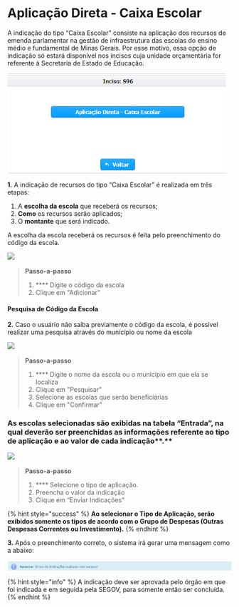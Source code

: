 # Aplicação Direta - Caixa Escolar

A indicação do tipo “Caixa Escolar” consiste na aplicação dos recursos de emenda parlamentar na gestão de infraestrutura das escolas do ensino médio e fundamental de Minas Gerais. Por esse motivo, essa opção de indicação só estará disponível nos incisos cuja unidade orçamentária for referente à Secretaria de Estado de Educação.

![](<../../../.gitbook/assets/image (22) (1).png>)

**1.** A indicação de recursos do tipo “Caixa Escolar” é realizada em três etapas:

1. A **escolha da escola** que receberá os recursos;
2. **Como** os recursos serão aplicados;
3. O **montante** que será indicado.

A escolha da escola receberá os recursos é feita pelo preenchimento do código da escola.

![](../../../.gitbook/assets/manual\_parlamentares\_indicacao\_cx-escolar\_lista-de-indicacoes.jpg)

> **Passo-a-passo**
>
> 1. &#x20;**** Digite o código da escola
> 2. Clique em "Adicionar"

#### Pesquisa de Código da Escola

**2.** Caso o usuário não saiba previamente o código da escola, é possível realizar uma pesquisa através do município ou nome da escola

![](../../../.gitbook/assets/manual\_parlamentares\_indicacao\_cx-escolar\_pesquisa-escola.jpg)

> **Passo-a-passo**
>
> 1. &#x20;**** Digite o nome da escola ou o município em que ela se localiza
> 2. Clique em "Pesquisar"
> 3. Selecione as escolas que serão beneficiárias
> 4. Clique em "Confirmar"

### As escolas selecionadas são exibidas na tabela “Entrada”, na qual deverão ser preenchidas as informações referente ao tipo de aplicação e ao valor de cada indicação**.**

![](../../../.gitbook/assets/manual\_parlamentares\_indicacao\_cx-escolar\_selecao-cx-escolar.jpg)

> **Passo-a-passo**
>
> 1. &#x20;**** Selecione o tipo de  aplicação.
> 2. Preencha o valor da indicação
> 3. Clique em “Enviar Indicações”

{% hint style="success" %}
**Ao selecionar o Tipo de Aplicação, serão exibidos somente os tipos de acordo com o Grupo de Despesas (Outras Despesas Correntes ou Investimento).**
{% endhint %}

**3.** Após o preenchimento correto, o sistema irá gerar uma mensagem como a abaixo:

![](../../../.gitbook/assets/24.png)

{% hint style="info" %}
A indicação deve ser aprovada pelo órgão em que foi indicada e em seguida pela SEGOV, para somente então ser concluída.
{% endhint %}
